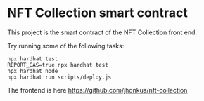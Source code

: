 # NFT Collection smart contract

This project is the smart contract of the NFT Collection front end.

Try running some of the following tasks:

```shell
npx hardhat test
REPORT_GAS=true npx hardhat test
npx hardhat node
npx hardhat run scripts/deploy.js
```

The frontend is here 
https://github.com/jhonkus/nft-collection
